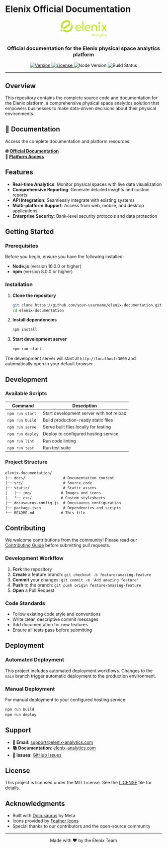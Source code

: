 # Elenix Official Documentation

<p align="center">
  <img src="static/img/logo1.svg" alt="Elenix Logo" width="150">
</p>

<h3 align="center">Official documentation for the Elenix physical space analytics platform</h3>

<p align="center">
  <a href="https://elenix-analytics.com">
    <img src="https://img.shields.io/badge/version-1.0.0-blue.svg" alt="Version">
  </a>
  <a href="LICENSE">
    <img src="https://img.shields.io/badge/license-MIT-green.svg" alt="License">
  </a>
  <img src="https://img.shields.io/badge/node-%3E%3D16.0.0-brightgreen.svg" alt="Node Version">
  <img src="https://img.shields.io/badge/build-passing-brightgreen.svg" alt="Build Status">
</p>

---

## Overview

This repository contains the complete source code and documentation for the Elenix platform, a comprehensive physical space analytics solution that empowers businesses to make data-driven decisions about their physical environments.

## 📖 Documentation

Access the complete documentation and platform resources:

**🌐 [Official Documentation](https://elenix-analytics.com)**  
**🔐 [Platform Access](https://elenix-analytics.com/login)**

## Features

- **Real-time Analytics**: Monitor physical spaces with live data visualization
- **Comprehensive Reporting**: Generate detailed insights and custom reports
- **API Integration**: Seamlessly integrate with existing systems
- **Multi-platform Support**: Access from web, mobile, and desktop applications
- **Enterprise Security**: Bank-level security protocols and data protection

## Getting Started

### Prerequisites

Before you begin, ensure you have the following installed:

- **Node.js** (version 16.0.0 or higher)
- **npm** (version 8.0.0 or higher)

### Installation

1. **Clone the repository**

   ```bash
   git clone https://github.com/your-username/elenix-documentation.git
   cd elenix-documentation
   ```

2. **Install dependencies**

   ```bash
   npm install
   ```

3. **Start development server**
   ```bash
   npm run start
   ```

The development server will start at `http://localhost:3000` and automatically open in your default browser.

## Development

### Available Scripts

| Command          | Description                              |
| ---------------- | ---------------------------------------- |
| `npm run start`  | Start development server with hot reload |
| `npm run build`  | Build production-ready static files      |
| `npm run serve`  | Serve built files locally for testing    |
| `npm run deploy` | Deploy to configured hosting service     |
| `npm run lint`   | Run code linting                         |
| `npm run test`   | Run test suite                           |

### Project Structure

```
elenix-documentation/
├── docs/                 # Documentation content
├── src/                  # Source code
├── static/               # Static assets
│   ├── img/             # Images and icons
│   └── css/             # Custom stylesheets
├── docusaurus.config.js  # Docusaurus configuration
├── package.json          # Dependencies and scripts
└── README.md            # This file
```

## Contributing

We welcome contributions from the community! Please read our [Contributing Guide](CONTRIBUTING.md) before submitting pull requests.

### Development Workflow

1. **Fork** the repository
2. **Create** a feature branch: `git checkout -b feature/amazing-feature`
3. **Commit** your changes: `git commit -m 'Add amazing feature'`
4. **Push** to the branch: `git push origin feature/amazing-feature`
5. **Open** a Pull Request

### Code Standards

- Follow existing code style and conventions
- Write clear, descriptive commit messages
- Add documentation for new features
- Ensure all tests pass before submitting

## Deployment

### Automated Deployment

This project includes automated deployment workflows. Changes to the `main` branch trigger automatic deployment to the production environment.

### Manual Deployment

For manual deployment to your configured hosting service:

```bash
npm run build
npm run deploy
```

## Support

- **📧 Email**: support@elenix-analytics.com
- **📚 Documentation**: [elenix-analytics.com](https://elenix-analytics.com)
- **🐛 Issues**: [GitHub Issues](https://github.com/your-username/elenix-documentation/issues)

## License

This project is licensed under the MIT License. See the [LICENSE](LICENSE) file for details.

## Acknowledgments

- Built with [Docusaurus](https://docusaurus.io/) by Meta
- Icons provided by [Feather Icons](https://feathericons.com/)
- Special thanks to our contributors and the open-source community

---

<p align="center">
  Made with ❤️ by the Elenix Team
</p>
